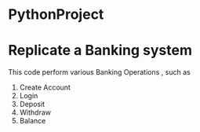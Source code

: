 # PythonProject
Replicate a Banking system
==========================
This code perform various Banking Operations , such as 
1. Create Account
2. Login
3. Deposit
4. Withdraw
5. Balance
